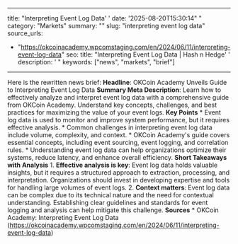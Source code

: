 ﻿---

title: "Interpreting Event Log Data''
date: '2025-08-20T15:30:14""
category: "Markets"
summary: ""
slug: "interpreting event log data"
source_urls:
  - "https://okcoinacademy.wpcomstaging.com/en/2024/06/11/interpreting-event-log-data"
seo:
  title: "Interpreting Event Log Data | Hash n Hedge''
  description: '"
  keywords: ["news", "markets", "brief"]

---
Here is the rewritten news brief:  **Headline**: OKCoin Academy Unveils Guide to Interpreting Event Log Data  **Summary Meta Description**: Learn how to effectively analyze and interpret event log data with a comprehensive guide from OKCoin Academy. Understand key concepts, challenges, and best practices for maximizing the value of your event logs.  **Key Points**  * Event log data is used to monitor and improve system performance, but it requires effective analysis. * Common challenges in interpreting event log data include volume, complexity, and context. * OKCoin Academy's guide covers essential concepts, including event sourcing, event logging, and correlation rules. * Understanding event log data can help organizations optimize their systems, reduce latency, and enhance overall efficiency.  **Short Takeaways with Analysis**  1. **Effective analysis is key**: Event log data holds valuable insights, but it requires a structured approach to extraction, processing, and interpretation. Organizations should invest in developing expertise and tools for handling large volumes of event logs. 2. **Context matters**: Event log data can be complex due to its technical nature and the need for contextual understanding. Establishing clear guidelines and standards for event logging and analysis can help mitigate this challenge.  **Sources**  * OKCoin Academy: Interpreting Event Log Data (https://okcoinacademy.wpcomstaging.com/en/2024/06/11/interpreting-event-log-data) 
